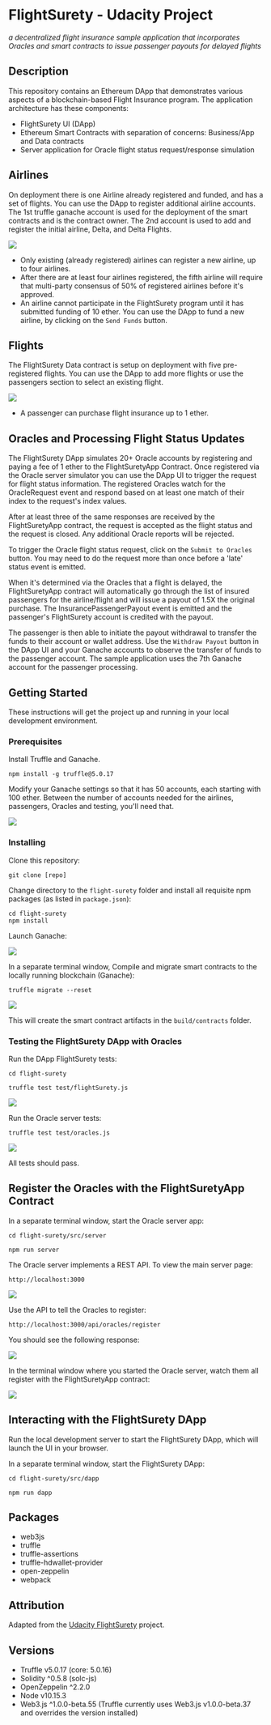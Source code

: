 # FlightSurety - Udacity Project
*a decentralized flight insurance sample application that incorporates Oracles and smart contracts to issue passenger payouts for delayed flights*

## Description
This repository contains an Ethereum DApp that demonstrates various aspects of a blockchain-based Flight Insurance program. The application architecture has these components:
* FlightSurety UI (DApp)
* Ethereum Smart Contracts with separation of concerns: Business/App and Data contracts
* Server application for Oracle flight status request/response simulation

## Airlines
On deployment there is one Airline already registered and funded, and has a set of flights. You can use the DApp to register additional airline accounts. The 1st truffle ganache account is used for the deployment of the smart contracts and is the contract owner. The 2nd account is used to add and register the initial airline, Delta, and Delta Flights.

![](images/dapp-airlines.png)

* Only existing (already registered) airlines can register a new airline, up to four airlines.
* After there are at least four airlines registered, the fifth airline will require that multi-party consensus of 50% of registered airlines before it's approved.
* An airline cannot participate in the FlightSurety program until it has submitted funding of 10 ether. You can use the DApp to fund a new airline, by clicking on the `Send Funds` button.

## Flights
The FlightSurety Data contract is setup on deployment with five pre-registered flights. You can use the DApp to add more flights or use the passengers section to select an existing flight.

![](images/dapp-passengers.png)

* A passenger can purchase flight insurance up to 1 ether.

## Oracles and Processing Flight Status Updates
The FlightSurety DApp simulates 20+ Oracle accounts by registering and paying a fee of 1 ether to the FlightSuretyApp Contract. Once registered via the Oracle server simulator you can use the DApp UI to trigger the request for flight status information. The registered Oracles watch for the OracleRequest event and respond based on at least one match of their index to the request's index values. 

After at least three of the same responses are received by the FlightSuretyApp contract, the request is accepted as the flight status and the request is closed. Any additional Oracle reports will be rejected.

To trigger the Oracle flight status request, click on the `Submit to Oracles` button. You may need to do the request more than once before a 'late' status event is emitted.

When it's determined via the Oracles that a flight is delayed, the FlightSuretyApp contract will automatically go through the list of insured passengers for the airline/flight and will issue a payout of 1.5X the original purchase. The InsurancePassengerPayout event is emitted and the passenger's FlightSurety account is credited with the payout.

The passenger is then able to initiate the payout withdrawal to transfer the funds to their account or wallet address. Use the `Withdraw Payout` button in the DApp UI and your Ganache accounts to observe the transfer of funds to the passenger account. The sample application uses the 7th Ganache account for the passenger processing.

## Getting Started

These instructions will get the project up and running in your local development environment.

### Prerequisites

Install Truffle and Ganache. 

```
npm install -g truffle@5.0.17
```
Modify your Ganache settings so that it has 50 accounts, each starting with 100 ether. Between the number of accounts needed for the airlines, passengers, Oracles and testing, you'll need that.

![](images/ganache-setup.png)

### Installing

Clone this repository:

```
git clone [repo]
```

Change directory to the ```flight-surety``` folder and install all requisite npm packages (as listed in ```package.json```):

```
cd flight-surety
npm install
```

Launch Ganache:

![](images/ganache.png)


In a separate terminal window, Compile and migrate smart contracts to the locally running blockchain (Ganache):

```
truffle migrate --reset
```

![](images/compile-migrate-deploy.png)


This will create the smart contract artifacts in the ```build/contracts``` folder.

### Testing the FlightSurety DApp with Oracles

Run the DApp FlightSurety tests:

```
cd flight-surety
```

```
truffle test test/flightSurety.js
```

![](images/flightsurety-tests.png)


Run the Oracle server tests:

```
truffle test test/oracles.js
```

![](images/oracles-tests.png)


All tests should pass.

## Register the Oracles with the FlightSuretyApp Contract

In a separate terminal window, start the Oracle server app:

```
cd flight-surety/src/server
```

```
npm run server
```

The Oracle server implements a REST API. To view the main server page:

```
http://localhost:3000
```

![](images/oracles-server.png)


Use the API to tell the Oracles to register:

```
http://localhost:3000/api/oracles/register
```

You should see the following response:

![](images/oracles-register-response.png)

In the terminal window where you started the Oracle server, watch them all register with the FlightSuretyApp contract:

![](images/oracles-registered.png)


## Interacting with the FlightSurety DApp

Run the local development server to start the FlightSurety DApp, which will launch the UI in your browser.

In a separate terminal window, start the FlightSurety DApp:

```
cd flight-surety/src/dapp
```

```
npm run dapp
```

## Packages

* web3js
* truffle
* truffle-assertions
* truffle-hdwallet-provider
* open-zeppelin
* webpack

## Attribution

Adapted from the [Udacity FlightSurety](https://github.com/udacity/FlightSurety) project.

## Versions

* Truffle v5.0.17 (core: 5.0.16)
* Solidity ^0.5.8 (solc-js)
* OpenZeppelin ^2.2.0
* Node v10.15.3
* Web3.js ^1.0.0-beta.55
(Truffle currently uses Web3.js v1.0.0-beta.37 and overrides the version installed)